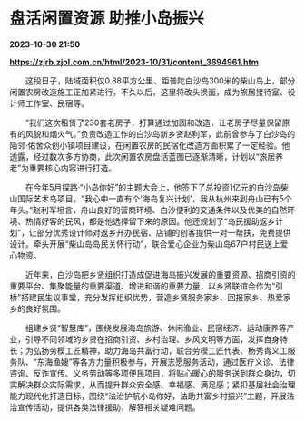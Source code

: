 # 盘活闲置资源 助推小岛振兴

**2023-10-30 21:50**

**https://zjrb.zjol.com.cn/html/2023-10/31/content_3694961.htm**

　　这段日子，陆域面积仅0.88平方公里、距普陀白沙岛300米的柴山岛上，部分闲置农房改造施工正加紧进行，不久以后，这里将改头换面，成为旅居接待室、设计师工作室、民宿等。

　　“我们这次租赁了230套老房子，打算通过加固和改造，让老房子尽量保留原有的风貌和烟火气。”负责改造工作的白沙岛新乡贤赵利军，此前曾参与了白沙岛的陌邻·佑舍众创小镇项目建设，在闲置农房的民宿化改造方面积累了一定经验。他透露，经过数次多方协商，此次闲置农房盘活蓝图已逐渐清晰，计划以“旅居养老”为重要核心内容进行打造。

　　在今年5月探路·“小岛你好”的主题大会上，他签下了总投资1亿元的白沙岛柴山国际艺术岛项目。“我心中一直有个‘海岛复兴计划’，我从杭州来到舟山已有5个年头。”赵利军坦言，舟山良好的营商环境、白沙便利的交通条件以及优美的自然环境、热情好客的民风，都是他选择留下来的原因。他还规划了“岛民援助返乡计划”，让部分优秀设计师对返乡开办民宿、店铺的创客提供一对一帮扶，免费提供设计。牵头开展“柴山岛岛民关怀行动”，联合爱心企业为柴山岛67户村民送上爱心物资。

　　近年来，白沙岛把乡贤组织打造成促进海岛振兴发展的重要资源、招商引资的重要平台、集聚能量的重要渠道、增进和谐的重要力量，以乡贤联谊会作为“引桥”搭建民生议事堂，充分发挥组织优势，营造乡贤服务家乡、回报家乡、热爱家乡的良好氛围。

　　组建乡贤“智慧库”，围绕发展海岛旅游、休闲渔业、民宿经济、运动康养等产业，引导不同领域的乡贤在招商引资、乡村治理、乡风文明等方面，发挥自身特长；为弘扬劳模工匠精神，助力海岛共富行动，联合劳模工匠代表、杨秀青义工服务队、“东海渔嫂”等各方力量积极参与，开展志愿服务活动，通过医疗义诊、法律咨询、反诈宣传、义务劳动等多项便民项目，将贴心暖心的服务送到群众身边，切实解决群众实际需求，从而提升群众安全感、幸福感、满足感；紧扣基层社会治理能力现代化打造目标，围绕“法治护航小岛你好，法助共富乡村振兴”主题，开展法治宣传活动，提供各类法律援助，解答相关疑难问题。